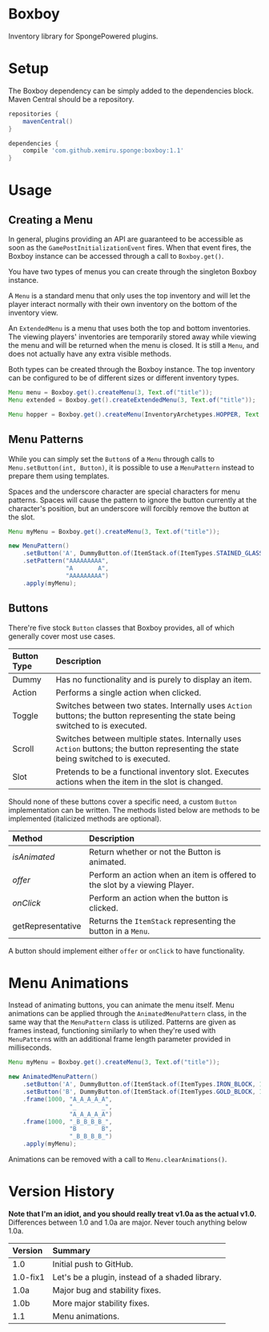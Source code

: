 # Boxboy

Inventory library for SpongePowered plugins.

# Setup

The Boxboy dependency can be simply added to the dependencies block. Maven Central should be a repository.

```gradle
repositories {
    mavenCentral()
}

dependencies {
    compile 'com.github.xemiru.sponge:boxboy:1.1'
}
```

# Usage

## Creating a Menu

In general, plugins providing an API are guaranteed to be accessible as soon as the `GamePostInitializationEvent` fires. When that event fires, the Boxboy instance can be accessed through a call to `Boxboy.get()`.

You have two types of menus you can create through the singleton Boxboy instance.

A `Menu` is a standard menu that only uses the top inventory and will let the player interact normally with their own inventory on the bottom of the inventory view.

An `ExtendedMenu` is a menu that uses both the top and bottom inventories. The viewing players' inventories are temporarily stored away while viewing the menu and will be returned when the menu is closed. It is still a `Menu`, and does not actually have any extra visible methods.

Both types can be created through the Boxboy instance. The top inventory can be configured to be of different sizes or different inventory types.

```java
Menu menu = Boxboy.get().createMenu(3, Text.of("title"));
Menu extended = Boxboy.get().createExtendedMenu(3, Text.of("title"));

Menu hopper = Boxboy.get().createMenu(InventoryArchetypes.HOPPER, Text.of("title"));
```

## Menu Patterns

While you can simply set the `Button`s of a `Menu` through calls to `Menu.setButton(int, Button)`, it is possible to use a `MenuPattern` instead to prepare them using templates.

Spaces and the underscore character are special characters for menu patterns. Spaces will cause the pattern to ignore the button currently at the character's position, but an underscore will forcibly remove the button at the slot.

```java
Menu myMenu = Boxboy.get().createMenu(3, Text.of("title"));

new MenuPattern()
    .setButton('A', DummyButton.of(ItemStack.of(ItemTypes.STAINED_GLASS_PANE, 1))
    .setPattern("AAAAAAAAA",
                "A       A",
                "AAAAAAAAA")
    .apply(myMenu);
```

## Buttons

There're five stock `Button` classes that Boxboy provides, all of which generally cover most use cases.

|Button Type|Description|
|:--|:--|
|Dummy|Has no functionality and is purely to display an item.|
|Action|Performs a single action when clicked.|
|Toggle|Switches between two states. Internally uses `Action` buttons; the button representing the state being switched to is executed.|
|Scroll|Switches between multiple states. Internally uses `Action` buttons; the button representing the state being switched to is executed.|
|Slot|Pretends to be a functional inventory slot. Executes actions when the item in the slot is changed.|

Should none of these buttons cover a specific need, a custom `Button` implementation can be written. The methods listed below are methods to be implemented (italicized methods are optional).

|Method|Description|
|:--|:--|
|_isAnimated_|Return whether or not the Button is animated.|
|_offer_|Perform an action when an item is offered to the slot by a viewing Player.|
|_onClick_|Perform an action when the button is clicked.|
|getRepresentative|Returns the `ItemStack` representing the button in a `Menu`.|

A button should implement either `offer` or `onClick` to have functionality.

# Menu Animations

Instead of animating buttons, you can animate the menu itself. Menu animations can be applied through the `AnimatedMenuPattern` class, in the same way that the `MenuPattern` class is utilized. Patterns are given as frames instead, functioning similarly to when they're used with `MenuPattern`s with an additional frame length parameter provided in milliseconds.

```java
Menu myMenu = Boxboy.get().createMenu(3, Text.of("title"));

new AnimatedMenuPattern()
    .setButton('A', DummyButton.of(ItemStack.of(ItemTypes.IRON_BLOCK, 1)))
    .setButton('B', DummyButton.of(ItemStack.of(ItemTypes.GOLD_BLOCK, 1)))
    .frame(1000, "A_A_A_A_A",
                 "_       _",
                 "A_A_A_A_A")
    .frame(1000, "_B_B_B_B_",
                 "B       B",
                 "_B_B_B_B_")
    .apply(myMenu);
```

Animations can be removed with a call to `Menu.clearAnimations()`.

# Version History

**Note that I'm an idiot, and you should really treat v1.0a as the actual v1.0.** Differences between 1.0 and 1.0a are major. Never touch anything below 1.0a.

|Version|Summary|
|:--|:--|
|1.0|Initial push to GitHub.|
|1.0-fix1|Let's be a plugin, instead of a shaded library.|
|1.0a|Major bug and stability fixes.|
|1.0b|More major stability fixes.|
|1.1|Menu animations.|
